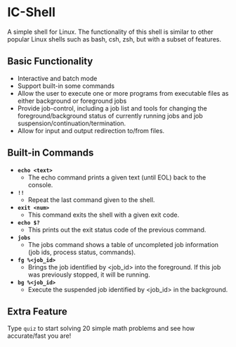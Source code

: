 # IC-Shell
A simple shell for Linux. The functionality of this shell is similar to other popular Linux shells such as bash, csh, zsh, but with a subset of features.

## Basic Functionality
* Interactive and batch mode
* Support built-in some commands 
* Allow the user to execute one or more programs from executable files as either background or foreground jobs
* Provide job-control, including a job list and tools for changing the foreground/background status of currently running jobs and job suspension/continuation/termination.
* Allow for input and output redirection to/from files.

## Built-in Commands
* **`echo <text>`**
  * The echo command prints a given text (until EOL) back to the console.
* **`!!`**
  * Repeat the last command given to the shell.
* **`exit <num>`**
  * This command exits the shell with a given exit code.
* **`echo $?`**
  * This prints out the exit status code of the previous command.
* **`jobs`**
  * The jobs command shows a table of uncompleted job information (job ids, process status, commands). 
* **`fg %<job_id>`**
  * Brings the job identified by <job_id> into the foreground. If this job was previously stopped, it will be running.
* **`bg %<job_id>`**
  * Execute the suspended job identified by <job_id> in the background.

## Extra Feature
Type `quiz` to start solving 20 simple math problems and see how accurate/fast you are!
